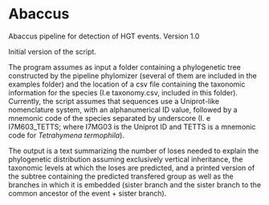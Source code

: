 # Abaccus
Abaccus pipeline for detection of HGT events. Version 1.0

Initial version of the script. 

The program assumes as input a folder containing a phylogenetic tree constructed by the pipeline phylomizer (several of them are included in the examples folder) and the location of a csv file containing the taxonomic information for the species (I.e taxonomy.csv, included in this folder). Currently, the script assumes that sequences use a Uniprot-like nomenclature system, with an alphanumerical ID value, followed by a mnemonic code of the species separated by underscore (I. e I7M603_TETTS; where I7MG03 is the Uniprot ID and TETTS is a mnemonic code for *Tetrahymena termophila*).

The output is a text summarizing the number of loses needed to explain the phylogenetic distribution assuming exclusively vertical inheritance, the taxonomic levels at which the loses are predicted, and a printed version of the subtree containing the predicted transfered group as well as the branches in which it is embedded (sister branch and the sister branch to the common ancestor of the event + sister branch).

